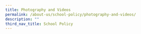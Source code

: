 ```yaml
---
title: Photography and Videos
permalink: /about-us/school-policy/photography-and-videos/
description: ""
third_nav_title: School Policy
---
```

